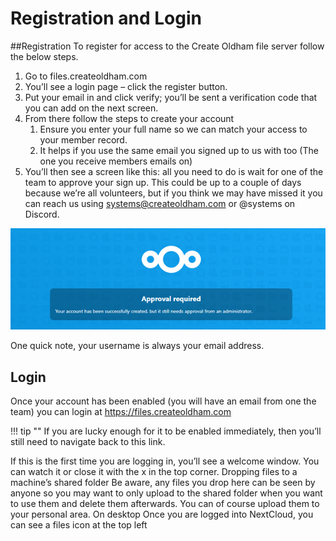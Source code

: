 # Registration and Login
##Registration
To register for access to the Create Oldham file server follow the below steps.

1.	Go to files.createoldham.com
2.	You’ll see a login page –  click the register button. 
3.	Put your email in and click verify; you’ll be sent a verification code that you can add on the next screen.
4.	From there follow the steps to create your account
    1.	Ensure you enter your full name so we can match your access to your member record.
    2.	It helps if you use the same email you signed up to us with too (The one you receive members emails on)
5.	You’ll then see a screen like this: all you need to do is wait for one of the team to approve your sign up. This could be up to a couple of days because we’re all volunteers, but if you think we may have missed it you can reach us using systems@createoldham.com or @systems on Discord.

![Approval Required](registrationApprovalRequired.png)

One quick note, your username is always your email address. 

## Login
Once your account has been enabled (you will have an email from one the team) you can login at <https://files.createoldham.com> 

!!! tip ""
    If you are lucky enough for it to be enabled immediately, then you’ll still need to navigate back to this link.



If this is the first time you are logging in, you’ll see a welcome window. You can watch it or close it with the x in the top corner. 
Dropping files to a machine’s shared folder
Be aware, any files you drop here can be seen by anyone so you may want to only upload to the shared folder when you want to use them and delete them afterwards. You can of course upload them to your personal area. 
On desktop
Once you are logged into NextCloud, you can see a files icon at the top left
